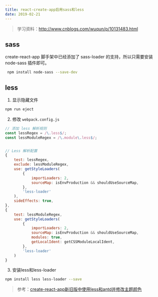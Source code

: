 ```yaml
---
title: react-create-app启用sass和less
date: 2019-02-21
---
```


> 学习资料：http://www.cnblogs.com/wuqun/p/10131483.html

## sass

create-react-app 脚手架中已经添加了 sass-loader 的支持，所以只需要安装 node-sass 插件即可。

```bash
 npm install node-sass --save-dev
```

## less

1. 显示隐藏文件

```bash
npm run eject
```

2. 修改 `webpack.config.js`

```js
// 添加 less 解析规则
const lessRegex = /\.less$/;
const lessModuleRegex = /\.module\.less$/;


// Less 解析配置
{
    test: lessRegex,
    exclude: lessModuleRegex,
    use: getStyleLoaders(
        {
            importLoaders: 2,
            sourceMap: isEnvProduction && shouldUseSourceMap,
        },
        'less-loader'
    ),
    sideEffects: true,
},
{
    test: lessModuleRegex,
    use: getStyleLoaders(
        {
            importLoaders: 2,
            sourceMap: isEnvProduction && shouldUseSourceMap,
            modules: true,
            getLocalIdent: getCSSModuleLocalIdent,
        },
        'less-loader'
    )
}
```

3. 安装less和less-loader

```bash
npm install less less-loader --save
```

> 参考：[create-react-app新旧版中使用less和antd并修改主题颜色](https://www.cnblogs.com/wuqun/p/10131483.html)